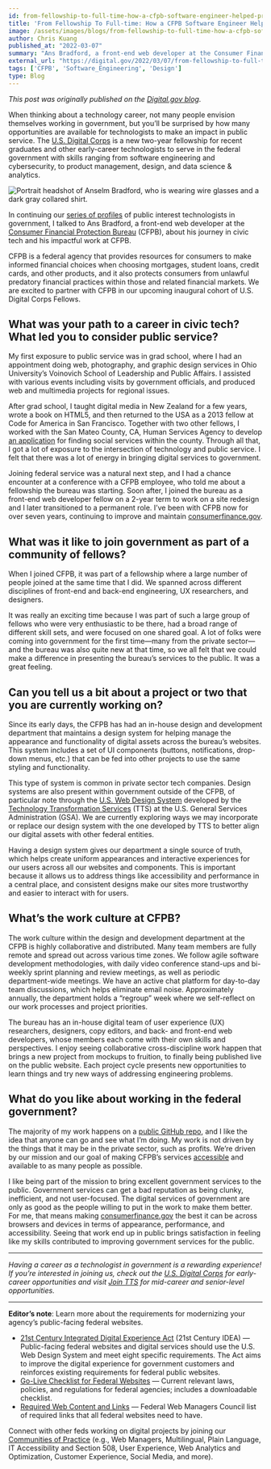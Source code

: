 ```yaml
---
id: from-fellowship-to-full-time-how-a-cfpb-software-engineer-helped-protect-consumers-and-built-a-career-in-civic-tech
title: 'From Fellowship To Full-time: How a CFPB Software Engineer Helped Protect Consumers and Built a Career in Civic Tech'
image: /assets/images/blogs/from-fellowship-to-full-time-how-a-cfpb-software-engineer-helped-protect-consumers-and-built-a-career-in-civic-tech.png
author: Chris Kuang
published_at: "2022-03-07"
summary: "Ans Bradford, a front-end web developer at the Consumer Financial Protection Bureau, shares his journey to civic tech and public service via several fellowship programs and his work supporting CFPB's internal design system as part of USDC's series of profiles on public interest technologists in the federal government."
external_url: "https://digital.gov/2022/03/07/from-fellowship-to-full-time-how-a-cfpb-software-engineer-helped-protect-consumers-and-built-a-career-in-civic-tech/"
tags: ['CFPB', 'Software_Engineering', 'Design']
type: Blog
---
```

*This post was originally published on the [Digital.gov blog](https://digital.gov/2022/03/07/from-fellowship-to-full-time-how-a-cfpb-software-engineer-helped-protect-consumers-and-built-a-career-in-civic-tech/).*

When thinking about a technology career, not many people envision themselves working in government, but you’ll be surprised by how many opportunities are available for technologists to make an impact in public service. The [U.S. Digital Corps](https://digitalcorps.gsa.gov/) is a new two-year fellowship for recent graduates and other early-career technologists to serve in the federal government with skills ranging from software engineering and cybersecurity, to product management, design, and data science & analytics.

<div class="usa-image-block">
  <img src="{{site.baseurl}}/assets/images/blogs/anselm-bradford.png" alt="Portrait headshot of Anselm Bradford, who is wearing wire glasses and a dark gray collared shirt." />
</div>

In continuing our [series of profiles](https://digital.gov/topics/tts/) of public interest technologists in government, I talked to Ans Bradford, a front-end web developer at the [Consumer Financial Protection Bureau](https://www.consumerfinance.gov/) (CFPB), about his journey in civic tech and his impactful work at CFPB.

CFPB is a federal agency that provides resources for consumers to make informed financial choices when choosing mortgages, student loans, credit cards, and other products, and it also protects consumers from unlawful predatory financial practices within those and related financial markets. We are excited to partner with CFPB in our upcoming inaugural cohort of U.S. Digital Corps Fellows.

## What was your path to a career in civic tech? What led you to consider public service?

My first exposure to public service was in grad school, where I had an appointment doing web, photography, and graphic design services in Ohio University’s Voinovich School of Leadership and Public Affairs. I assisted with various events including visits by government officials, and produced web and multimedia projects for regional issues.

After grad school, I taught digital media in New Zealand for a few years, wrote a book on HTML5, and then returned to the USA as a 2013 fellow at Code for America in San Francisco. Together with two other fellows, I worked with the San Mateo County, CA, Human Services Agency to develop [an application](https://www.smc-connect.org/) for finding social services within the county. Through all that, I got a lot of exposure to the intersection of technology and public service. I felt that there was a lot of energy in bringing digital services to government.

Joining federal service was a natural next step, and I had a chance encounter at a conference with a CFPB employee, who told me about a fellowship the bureau was starting. Soon after, I joined the bureau as a front-end web developer fellow on a 2-year term to work on a site redesign and I later transitioned to a permanent role. I’ve been with CFPB now for over seven years, continuing to improve and maintain [consumerfinance.gov](https://www.consumerfinance.gov/).

## What was it like to join government as part of a community of fellows?
When I joined CFPB, it was part of a fellowship where a large number of people joined at the same time that I did. We spanned across different disciplines of front-end and back-end engineering, UX researchers, and designers.

It was really an exciting time because I was part of such a large group of fellows who were very enthusiastic to be there, had a broad range of different skill sets, and were focused on one shared goal. A lot of folks were coming into government for the first time—many from the private sector—and the bureau was also quite new at that time, so we all felt that we could make a difference in presenting the bureau’s services to the public. It was a great feeling.

## Can you tell us a bit about a project or two that you are currently working on?
Since its early days, the CFPB has had an in-house design and development department that maintains a design system for helping manage the appearance and functionality of digital assets across the bureau’s websites. This system includes a set of UI components (buttons, notifications, drop-down menus, etc.) that can be fed into other projects to use the same styling and functionality.

This type of system is common in private sector tech companies. Design systems are also present within government outside of the CFPB, of particular note through the [U.S. Web Design System](https://designsystem.digital.gov/) developed by the [Technology Transformation Services](https://www.gsa.gov/about-us/organization/federal-acquisition-service/technology-transformation-services) (TTS) at the U.S. General Services Administration (GSA). We are currently exploring ways we may incorporate or replace our design system with the one developed by TTS to better align our digital assets with other federal entities.

Having a design system gives our department a single source of truth, which helps create uniform appearances and interactive experiences for our users across all our websites and components. This is important because it allows us to address things like accessibility and performance in a central place, and consistent designs make our sites more trustworthy and easier to interact with for users.

## What’s the work culture at CFPB?
The work culture within the design and development department at the CFPB is highly collaborative and distributed. Many team members are fully remote and spread out across various time zones. We follow agile software development methodologies, with daily video conference stand-ups and bi-weekly sprint planning and review meetings, as well as periodic department-wide meetings. We have an active chat platform for day-to-day team discussions, which helps eliminate email noise. Approximately annually, the department holds a “regroup” week where we self-reflect on our work processes and project priorities.

The bureau has an in-house digital team of user experience (UX) researchers, designers, copy editors, and back- and front-end web developers, whose members each come with their own skills and perspectives. I enjoy seeing collaborative cross-discipline work happen that brings a new project from mockups to fruition, to finally being published live on the public website. Each project cycle presents new opportunities to learn things and try new ways of addressing engineering problems.

## What do you like about working in the federal government?
The majority of my work happens on a [public GitHub repo](https://github.com/cfpb/consumerfinance.gov), and I like the idea that anyone can go and see what I’m doing. My work is not driven by the things that it may be in the private sector, such as profits. We’re driven by our mission and our goal of making CFPB’s services [accessible](https://www.section508.gov/) and available to as many people as possible.

I like being part of the mission to bring excellent government services to the public. Government services can get a bad reputation as being clunky, inefficient, and not user-focused. The digital services of government are only as good as the people willing to put in the work to make them better. For me, that means making [consumerfinance.gov](https://www.consumerfinance.gov/) the best it can be across browsers and devices in terms of appearance, performance, and accessibility. Seeing that work end up in public brings satisfaction in feeling like my skills contributed to improving government services for the public.

---

*Having a career as a technologist in government is a rewarding experience! If you’re interested in joining us, check out the [U.S. Digital Corps](https://digitalcorps.gsa.gov/) for early-career opportunities and visit [Join TTS](https://join.tts.gsa.gov/) for mid-career and senior-level opportunities.*

---

**Editor’s note**: Learn more about the requirements for modernizing your agency’s public-facing federal websites.

* [21st Century Integrated Digital Experience Act](https://digital.gov/resources/21st-century-integrated-digital-experience-act/) (21st Century IDEA) — Public-facing federal websites and digital services should use the U.S. Web Design System and meet eight specific requirements. The Act aims to improve the digital experience for government customers and reinforces existing requirements for federal public websites.
* [Go-Live Checklist for Federal Websites](https://digital.gov/2022/01/13/go-live-checklist-for-federal-websites/) — Current relevant laws, policies, and regulations for federal agencies; includes a downloadable checklist.
* [Required Web Content and Links](https://digital.gov/resources/required-web-content-and-links/) — Federal Web Managers Council list of required links that all federal websites need to have.

Connect with other feds working on digital projects by joining our [Communities of Practice](https://digital.gov/communities/) (e.g., Web Managers, Multilingual, Plain Language, IT Accessibility and Section 508, User Experience, Web Analytics and Optimization, Customer Experience, Social Media, and more).
